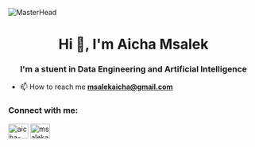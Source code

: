 ![MasterHead](https://cdn.myportfolio.com/00fd3cc9ba5aca23d35be902d5a97d19/3867e4fb-a96d-4ab3-be86-5dd5d26dc47d_rw_1200.gif?h=7d14d523a0573ea2c5316345a8273bc0)
<h1 align="center">Hi 👋, I'm Aicha Msalek</h1>
<h3 align="center">I'm a stuent in Data Engineering and Artificial Intelligence</h3>

- 📫 How to reach me **msalekaicha@gmail.com**

<h3 align="left">Connect with me:</h3>
<p align="left">
<a href="https://linkedin.com/in/aicha-msalek" target="blank"><img align="center" src="https://raw.githubusercontent.com/rahuldkjain/github-profile-readme-generator/master/src/images/icons/Social/linked-in-alt.svg" alt="aicha-msalek" height="30" width="40" /></a>
<a href="https://kaggle.com/msalekaicha" target="blank"><img align="center" src="https://raw.githubusercontent.com/rahuldkjain/github-profile-readme-generator/master/src/images/icons/Social/kaggle.svg" alt="msalekaicha" height="30" width="40" /></a>
</p>

